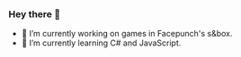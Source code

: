### Hey there 👋
- 🔭 I’m currently working on games in Facepunch's s&box.
- 🌱 I’m currently learning C# and JavaScript.
